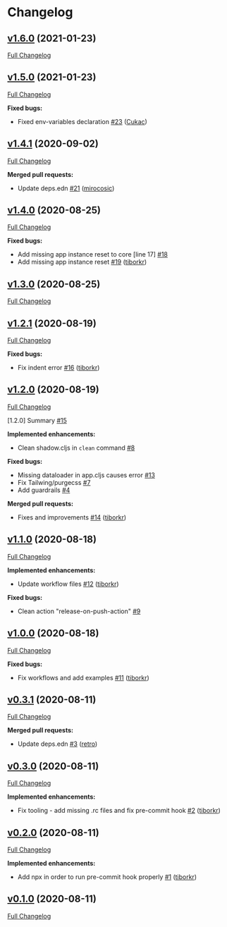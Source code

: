 # Changelog

## [v1.6.0](https://github.com/VeryBigThings/keechma-next-web-template/tree/v1.6.0) (2021-01-23)

[Full Changelog](https://github.com/VeryBigThings/keechma-next-web-template/compare/v1.5.0...v1.6.0)

## [v1.5.0](https://github.com/VeryBigThings/keechma-next-web-template/tree/v1.5.0) (2021-01-23)

[Full Changelog](https://github.com/VeryBigThings/keechma-next-web-template/compare/v1.4.1...v1.5.0)

**Fixed bugs:**

- Fixed env-variables declaration [\#23](https://github.com/VeryBigThings/keechma-next-web-template/pull/23) ([Cukac](https://github.com/Cukac))

## [v1.4.1](https://github.com/VeryBigThings/keechma-next-web-template/tree/v1.4.1) (2020-09-02)

[Full Changelog](https://github.com/VeryBigThings/keechma-next-web-template/compare/v1.4.0...v1.4.1)

**Merged pull requests:**

- Update deps.edn [\#21](https://github.com/VeryBigThings/keechma-next-web-template/pull/21) ([mirocosic](https://github.com/mirocosic))

## [v1.4.0](https://github.com/VeryBigThings/keechma-next-web-template/tree/v1.4.0) (2020-08-25)

[Full Changelog](https://github.com/VeryBigThings/keechma-next-web-template/compare/v1.3.0...v1.4.0)

**Fixed bugs:**

- Add missing app instance reset to core \[line 17\] [\#18](https://github.com/VeryBigThings/keechma-next-web-template/issues/18)
- Add missing app instance reset [\#19](https://github.com/VeryBigThings/keechma-next-web-template/pull/19) ([tiborkr](https://github.com/tiborkr))

## [v1.3.0](https://github.com/VeryBigThings/keechma-next-web-template/tree/v1.3.0) (2020-08-25)

[Full Changelog](https://github.com/VeryBigThings/keechma-next-web-template/compare/v1.2.1...v1.3.0)

## [v1.2.1](https://github.com/VeryBigThings/keechma-next-web-template/tree/v1.2.1) (2020-08-19)

[Full Changelog](https://github.com/VeryBigThings/keechma-next-web-template/compare/v1.2.0...v1.2.1)

**Fixed bugs:**

- Fix indent error [\#16](https://github.com/VeryBigThings/keechma-next-web-template/pull/16) ([tiborkr](https://github.com/tiborkr))

## [v1.2.0](https://github.com/VeryBigThings/keechma-next-web-template/tree/v1.2.0) (2020-08-19)

[Full Changelog](https://github.com/VeryBigThings/keechma-next-web-template/compare/v1.1.0...v1.2.0)

\[1.2.0\] Summary [\#15](https://github.com/VeryBigThings/keechma-next-web-template/issues/15)

**Implemented enhancements:**

- Clean shadow.cljs in `clean` command [\#8](https://github.com/VeryBigThings/keechma-next-web-template/issues/8)

**Fixed bugs:**

- Missing dataloader in app.cljs causes error [\#13](https://github.com/VeryBigThings/keechma-next-web-template/issues/13)
- Fix Tailwing/purgecss [\#7](https://github.com/VeryBigThings/keechma-next-web-template/issues/7)
- Add guardrails [\#4](https://github.com/VeryBigThings/keechma-next-web-template/issues/4)

**Merged pull requests:**

- Fixes and improvements [\#14](https://github.com/VeryBigThings/keechma-next-web-template/pull/14) ([tiborkr](https://github.com/tiborkr))

## [v1.1.0](https://github.com/VeryBigThings/keechma-next-web-template/tree/v1.1.0) (2020-08-18)

[Full Changelog](https://github.com/VeryBigThings/keechma-next-web-template/compare/v1.0.0...v1.1.0)

**Implemented enhancements:**

- Update workflow files [\#12](https://github.com/VeryBigThings/keechma-next-web-template/pull/12) ([tiborkr](https://github.com/tiborkr))

**Fixed bugs:**

- Clean action "release-on-push-action" [\#9](https://github.com/VeryBigThings/keechma-next-web-template/issues/9)

## [v1.0.0](https://github.com/VeryBigThings/keechma-next-web-template/tree/v1.0.0) (2020-08-18)

[Full Changelog](https://github.com/VeryBigThings/keechma-next-web-template/compare/v0.3.1...v1.0.0)

**Fixed bugs:**

- Fix workflows and add examples [\#11](https://github.com/VeryBigThings/keechma-next-web-template/pull/11) ([tiborkr](https://github.com/tiborkr))

## [v0.3.1](https://github.com/VeryBigThings/keechma-next-web-template/tree/v0.3.1) (2020-08-11)

[Full Changelog](https://github.com/VeryBigThings/keechma-next-web-template/compare/v0.3.0...v0.3.1)

**Merged pull requests:**

- Update deps.edn [\#3](https://github.com/VeryBigThings/keechma-next-web-template/pull/3) ([retro](https://github.com/retro))

## [v0.3.0](https://github.com/VeryBigThings/keechma-next-web-template/tree/v0.3.0) (2020-08-11)

[Full Changelog](https://github.com/VeryBigThings/keechma-next-web-template/compare/v0.2.0...v0.3.0)

**Implemented enhancements:**

- Fix tooling - add missing .rc files and fix pre-commit hook [\#2](https://github.com/VeryBigThings/keechma-next-web-template/pull/2) ([tiborkr](https://github.com/tiborkr))

## [v0.2.0](https://github.com/VeryBigThings/keechma-next-web-template/tree/v0.2.0) (2020-08-11)

[Full Changelog](https://github.com/VeryBigThings/keechma-next-web-template/compare/v0.1.0...v0.2.0)

**Implemented enhancements:**

- Add npx in order to run pre-commit hook properly [\#1](https://github.com/VeryBigThings/keechma-next-web-template/pull/1) ([tiborkr](https://github.com/tiborkr))

## [v0.1.0](https://github.com/VeryBigThings/keechma-next-web-template/tree/v0.1.0) (2020-08-11)

[Full Changelog](https://github.com/VeryBigThings/keechma-next-web-template/compare/d72284f1775b355db954b2261e0ac4d33df2a367...v0.1.0)



